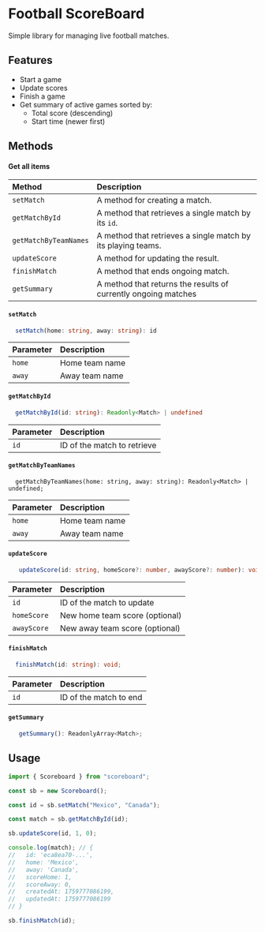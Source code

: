 # Football ScoreBoard

Simple library for managing live football matches.

## Features

- Start a game
- Update scores
- Finish a game
- Get summary of active games sorted by:
  - Total score (descending)
  - Start time (newer first)

## Methods

#### Get all items

| Method                | Description                                                    |
| :-------------------- | :------------------------------------------------------------- |
| `setMatch`            | A method for creating a match.                                 |
| `getMatchById`        | A method that retrieves a single match by its `id`.            |
| `getMatchByTeamNames` | A method that retrieves a single match by its playing teams.   |
| `updateScore`         | A method for updating the result.                              |
| `finishMatch`         | A method that ends ongoing match.                              |
| `getSummary`          | A method that returns the results of currently ongoing matches |

#### `setMatch`

```ts
  setMatch(home: string, away: string): id
```

| Parameter | Description    |
| :-------- | :------------- |
| `home`    | Home team name |
| `away`    | Away team name |

#### `getMatchById`

```ts
  getMatchById(id: string): Readonly<Match> | undefined
```

| Parameter | Description                 |
| :-------- | :-------------------------- |
| `id`      | ID of the match to retrieve |

#### `getMatchByTeamNames`

```http
  getMatchByTeamNames(home: string, away: string): Readonly<Match> | undefined;
```

| Parameter | Description    |
| :-------- | :------------- |
| `home`    | Home team name |
| `away`    | Away team name |

#### `updateScore`

```ts
   updateScore(id: string, homeScore?: number, awayScore?: number): void;
```

| Parameter   | Description                    |
| :---------- | :----------------------------- |
| `id`        | ID of the match to update      |
| `homeScore` | New home team score (optional) |
| `awayScore` | New away team score (optional) |

#### `finishMatch`

```ts
  finishMatch(id: string): void;
```

| Parameter | Description            |
| :-------- | :--------------------- |
| `id`      | ID of the match to end |

#### `getSummary`

```ts
   getSummary(): ReadonlyArray<Match>;
```

## Usage

```ts
import { Scoreboard } from "scoreboard";

const sb = new Scoreboard();

const id = sb.setMatch("Mexico", "Canada");

const match = sb.getMatchById(id);

sb.updateScore(id, 1, 0);

console.log(match); // {
//   id: 'eca8ea70-...',
//   home: 'Mexico',
//   away: 'Canada',
//   scoreHome: 1,
//   scoreAway: 0,
//   createdAt: 1759777086199,
//   updatedAt: 1759777086199
// }

sb.finishMatch(id);
```
